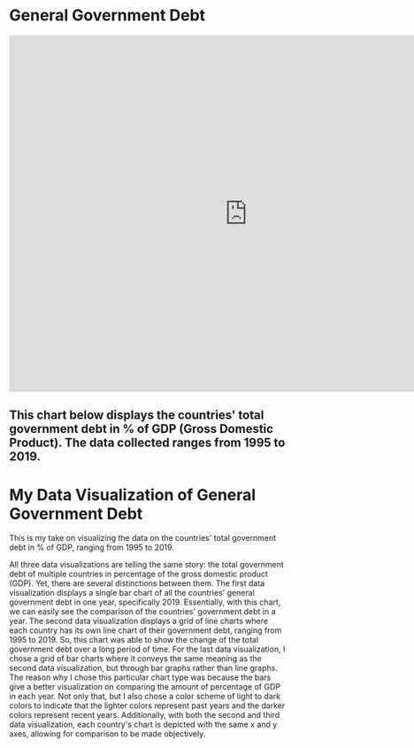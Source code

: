 # General Government Debt

<iframe src="https://data.oecd.org/chart/6gFY" width="860" height="645" style="border: 0" mozallowfullscreen="true" webkitallowfullscreen="true" allowfullscreen="true"><a href="https://data.oecd.org/chart/6gFY" target="_blank">OECD Chart: General government debt, Total, % of GDP, Annual, 2019</a></iframe>


## This chart below displays the countries' total government debt in % of GDP (Gross Domestic Product). The data collected ranges from 1995 to 2019. 

<div class="flourish-embed flourish-chart" data-src="visualisation/5271807"><script src="https://public.flourish.studio/resources/embed.js"></script></div>

# My Data Visualization of General Government Debt

This is my take on visualizing the data on the countries' total government debt in % of GDP, ranging from 1995 to 2019. 
<div class="flourish-embed flourish-chart" data-src="visualisation/5273221"><script src="https://public.flourish.studio/resources/embed.js"></script></div>

All three data visualizations are telling the same story: the total government debt of multiple countries in percentage of the gross domestic product (GDP). Yet, there are several distinctions between them. The first data visualization displays a single bar chart of all the countries' general government debt in one year, specifically 2019. Essentially, with this chart, we can easily see the comparison of the countries' government debt in a year. The second data visualization displays a grid of line charts where each country has its own line chart of their government debt, ranging from 1995 to 2019. So, this chart was able to show the change of the total government debt over a long period of time. For the last data visualization, I chose a grid of bar charts where it conveys the same meaning as the second data visualization, but through bar graphs rather than line graphs. The reason why I chose this particular chart type was because the bars give a better visualization on comparing the amount of percentage of GDP in each year. Not only that, but I also chose a color scheme of light to dark colors to indicate that the lighter colors represent past years and the darker colors represent recent years. Additionally, with both the second and third data visualization, each country's chart is depicted with the same x and y axes, allowing for comparison to be made objectively. 
